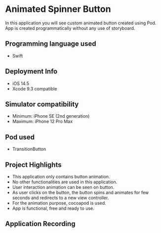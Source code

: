 # Animated Spinner Button

In this application you will see custom animated button created using Pod. App is created programmatically without any use of storyboard.

## Programming language used
- Swift

## Deployment Info
- iOS 14.5
- Xcode 9.3 compatible

## Simulator compatibility
- Minimum: iPhone SE (2nd generation)
- Maximum: iPhone 12 Pro Max

## Pod used
- TransitionButton

## Project Highlights
- This application only contains button animation.
- No other functionalities are used in this application.
- User interaction animation can be seen on button.
- As user clicks on the button, the button spins and animates for few seconds and redirects to a new view controller.
- For the animation purpose, cocoapod is used.
- App is functional, free and ready to use.

## Application Recording

